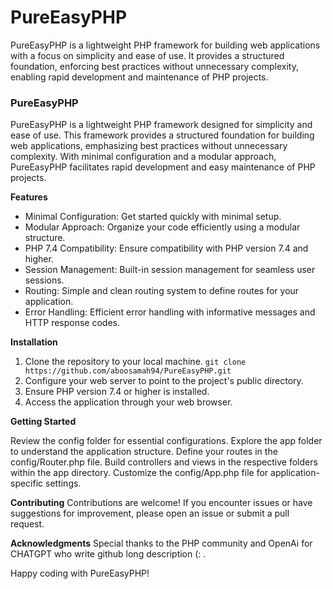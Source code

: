# PureEasyPHP
PureEasyPHP is a lightweight PHP framework for building web applications with a focus on simplicity and ease of use. It provides a structured foundation, enforcing best practices without unnecessary complexity, enabling rapid development and maintenance of PHP projects.

### **PureEasyPHP**

PureEasyPHP is a lightweight PHP framework designed for simplicity and ease of use. This framework provides a structured foundation for building web applications, emphasizing best practices without unnecessary complexity. With minimal configuration and a modular approach, PureEasyPHP facilitates rapid development and easy maintenance of PHP projects.

**Features**

- Minimal Configuration: Get started quickly with minimal setup.
- Modular Approach: Organize your code efficiently using a modular structure.
- PHP 7.4 Compatibility: Ensure compatibility with PHP version 7.4 and higher.
- Session Management: Built-in session management for seamless user sessions.
- Routing: Simple and clean routing system to define routes for your application.
- Error Handling: Efficient error handling with informative messages and HTTP response codes.

**Installation**

1. Clone the repository to your local machine.
`git clone https://github.com/aboosamah94/PureEasyPHP.git`
2. Configure your web server to point to the project's public directory.
3. Ensure PHP version 7.4 or higher is installed.
4. Access the application through your web browser.

**Getting Started**

Review the config folder for essential configurations.
Explore the app folder to understand the application structure.
Define your routes in the config/Router.php file.
Build controllers and views in the respective folders within the app directory.
Customize the config/App.php file for application-specific settings.

**Contributing**
Contributions are welcome! If you encounter issues or have suggestions for improvement, please open an issue or submit a pull request.

**Acknowledgments**
Special thanks to the PHP community and OpenAi for CHATGPT who write github long description (: .


Happy coding with PureEasyPHP!
